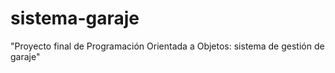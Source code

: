 # sistema-garaje
"Proyecto final de Programación Orientada a Objetos: sistema de gestión de garaje"
